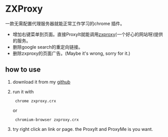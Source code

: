 ZXProxy
========
一款无需配置代理服务器就能正常工作学习的chrome 插件。

* 增加右键菜单到页面。直接ProxyIt就能调用[zxproxy][1](一个好心的网站呀)提供的服务。
* 删除google search的重定向链接。
* 删除zxproxy的页面广告。(Maybe it's wrong, sorry for it.)

how to use
--------------
1. download it from my [github][2]
2. run it with 

        chrome zxproxy.crx 
    or 

        chromium-browser zxproxy.crx

3. try right click an link or page. the ProxyIt and ProxyMe is you want.

[1]:https://www.zxproxy.com
[2]:https://github.com/snyh/toy/raw/master/zxproxy/zxproxy.crx
